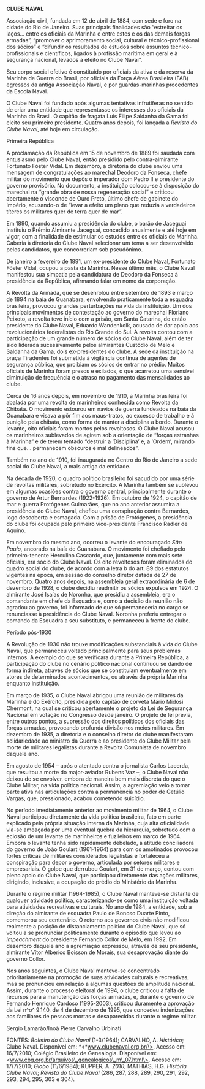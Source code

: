 **CLUBE NAVAL**

Associação civil, fundada em 12 de abril de 1884, com sede e foro na
cidade do Rio de Janeiro. Suas principais finalidades são “estreitar os
laços… entre os oficiais da Marinha e entre estes e os das demais forças
armadas”, “promover o aprimoramento social, cultural e
técnico-profissional dos sócios” e “difundir os resultados de estudos
sobre assuntos técnico-profissionais e científicos, ligados à profissão
marítima em geral e à segurança nacional, levados a efeito no Clube
Naval”.

Seu corpo social efetivo é constituído por oficiais da ativa e da
reserva da Marinha de Guerra do Brasil, por oficiais da Força Aérea
Brasileira (FAB) egressos da antiga Associação Naval, e por
guardas-marinhas procedentes da Escola Naval.

O Clube Naval foi fundado após algumas tentativas infrutíferas no
sentido de criar uma entidade que representasse os interesses dos
oficiais da Marinha do Brasil. O capitão de fragata Luís Filipe Saldanha
da Gama foi eleito seu primeiro presidente. Quatro anos depois, foi
lançada a *Revista do Clube Naval*, até hoje em circulação.

Primeira República

A proclamação da República em 15 de novembro de 1889 foi saudada com
entusiasmo pelo Clube Naval, então presidido pelo contra-almirante
Fortunato Fóster Vidal. Em dezembro, a diretoria do clube enviou uma
mensagem de congratulações ao marechal Deodoro da Fonseca, chefe militar
do movimento que depôs o imperador dom Pedro II e presidente do governo
provisório. No documento, a instituição colocou-se à disposição do
marechal na “grande obra de nossa regeneração social” e criticou
abertamente o visconde de Ouro Preto, último chefe de gabinete do
Império, acusando-o de “levar a efeito um plano que reduzia a
verdadeiros títeres os militares quer de terra quer de mar”.

Em 1890, quando assumiu a presidência do clube, o barão de Jaceguai
instituiu o Prêmio Almirante Jaceguai, concedido anualmente e até hoje
em vigor, com a finalidade de estimular os estudos entre os oficiais de
Marinha. Caberia à diretoria do Clube Naval selecionar um tema a ser
desenvolvido pelos candidatos, que concorreriam sob pseudônimo.

De janeiro a fevereiro de 1891, um ex-presidente do Clube Naval,
Fortunato Fóster Vidal, ocupou a pasta da Marinha. Nesse último mês, o
Clube Naval manifestou sua simpatia pela candidatura de Deodoro da
Fonseca à presidência da República, afirmando falar em nome da
corporação.

A Revolta da Armada, que se desenrolou entre setembro de 1893 e março de
1894 na baía de Guanabara, envolvendo praticamente toda a esquadra
brasileira, provocou grandes perturbações na vida da instituição. Um dos
principais movimentos de contestação ao governo do marechal Floriano
Peixoto, a revolta teve início com a prisão, em Santa Catarina, do então
presidente do Clube Naval, Eduardo Wandenkolk, acusado de dar apoio aos
revolucionários federalistas do Rio Grande do Sul. A revolta contou com
a participação de um grande número de sócios do Clube Naval, além de ter
sido liderada sucessivamente pelos almirantes Custódio de Melo e
Saldanha da Gama, dois ex-presidentes do clube. A sede da instituição na
praça Tiradentes foi submetida à vigilância contínua de agentes de
segurança pública, que proibiam os sócios de entrar no prédio. Muitos
oficiais de Marinha foram presos e exilados, o que acarretou uma
sensível diminuição de frequência e o atraso no pagamento das
mensalidades ao clube.

Cerca de 16 anos depois, em novembro de 1910, a Marinha brasileira foi
abalada por uma revolta de marinheiros conhecida como Revolta da
Chibata. O movimento estourou em navios de guerra fundeados na baía da
Guanabara e visava a pôr fim aos maus-tratos, ao excesso de trabalho e à
punição pela chibata, como forma de manter a disciplina a bordo. Durante
o levante, oito oficiais foram mortos pelos revoltosos. O Clube Naval
acusou os marinheiros sublevados de agirem sob a orientação de “forças
estranhas à Marinha” e de terem tentado “destruir a ‘Disciplina’ e, a
‘Ordem’, mirando fins que… permanecem obscuros e mal delineados”.

Também no ano de 1910, foi inaugurada no Centro do Rio de Janeiro a sede
social do Clube Naval, a mais antiga da entidade.

Na década de 1920, o quadro político brasileiro foi sacudido por uma
série de revoltas militares, sobretudo no Exército. A Marinha também se
sublevou em algumas ocasiões contra o governo central, principalmente
durante o governo de Artur Bernardes (1922-1926). Em outubro de 1924, o
capitão de mar e guerra Protógenes Guimarães, que no ano anterior
assumira a presidência do Clube Naval, chefiou uma conspiração contra
Bernardes, logo descoberta e esmagada. Com a prisão de Protógenes, a
presidência do clube foi ocupada pelo primeiro vice-presidente Francisco
Radler de Aquino.

Em novembro do mesmo ano, ocorreu o levante do encouraçado *São Paulo*,
ancorado na baía de Guanabara. O movimento foi chefiado pelo
primeiro-tenente Herculino Cascardo, que, juntamente com mais sete
oficiais, era sócio do Clube Naval. Os oito revoltosos foram eliminados
do quadro social do clube, de acordo com a letra *b* do art. 89 dos
estatutos vigentes na época, em sessão do conselho diretor datada de 27
de novembro. Quatro anos depois, na assembleia geral extraordinária de 6
de dezembro de 1928, o clube decidiu readmitir os sócios expulsos em
1924. O almirante José Isaías de Noronha, que presidiu a assembleia, era
o comandante em chefe da Esquadra e, como a decisão da reunião não
agradou ao governo, foi informado de que só permaneceria no cargo se
renunciasse à presidência do Clube Naval. Noronha preferiu entregar o
comando da Esquadra a seu substituto, e permaneceu à frente do clube.

Período pós-1930

A Revolução de 1930 não trouxe modificações substanciais à vida do Clube
Naval, que permaneceu voltado principalmente para seus problemas
internos. A exemplo do que se verificara durante a Primeira República, a
participação do clube no cenário político nacional continuou se dando de
forma indireta, através de sócios que se constituíam eventualmente em
atores de determinados acontecimentos, ou através da própria Marinha
enquanto instituição.

Em março de 1935, o Clube Naval abrigou uma reunião de militares da
Marinha e do Exército, presidida pelo capitão de corveta Mário Midosi
Chermont, na qual se criticou abertamente o projeto da Lei de Segurança
Nacional em votação no Congresso desde janeiro. O projeto de lei previa,
entre outros pontos, a supressão dos direitos políticos dos oficiais das
forças armadas, provocando profunda divisão nos meios militares. Em
dezembro de 1935, a diretoria e o conselho diretor do clube manifestaram
solidariedade ao ministro da Guerra e ao presidente do Clube Militar
pela morte de militares legalistas durante a Revolta Comunista de
novembro daquele ano.

Em agosto de 1954 – após o atentado contra o jornalista Carlos Lacerda,
que resultou a morte do major-aviador Rubens Vaz –, o Clube Naval não
deixou de se envolver, embora de maneira bem mais discreta do que o
Clube Militar, na vida política nacional. Assim, a agremiação veio a
tomar parte ativa nas articulações contra a permanência no poder de
Getúlio Vargas, que, pressionado, acabou cometendo suicídio.

No período imediatamente anterior ao movimento militar de 1964, o Clube
Naval participou diretamente da vida política brasileira, fato em parte
explicado pela própria situação interna da Marinha, cuja alta
oficialidade via-se ameaçada por uma eventual quebra da hierarquia,
sobretudo com a eclosão de um levante de marinheiros e fuzileiros em
março de 1964. Embora o levante tenha sido rapidamente debelado, a
atitude conciliadora do governo de João Goulart (1961-1964) para com os
amotinados provocou fortes críticas de militares considerados legalistas
e fortaleceu a conspiração para depor o governo, articulada por setores
militares e empresariais. O golpe que derrubou Goulart, em 31 de março,
contou com pleno apoio do Clube Naval, que participou diretamente das
ações militares, dirigindo, inclusive, a ocupação do prédio do
Ministério da Marinha.

Durante o regime militar (1964-1985), o Clube Naval manteve-se distante
de qualquer atividade política, caracterizando-se como uma instituição
voltada para atividades recreativas e culturais. No ano de 1984, a
entidade, sob a direção do almirante de esquadra Paulo de Bonoso Duarte
Pinto, comemorou seu centenário. O retorno aos governos civis não
modificou realmente a posição de distanciamento político do Clube Naval,
que só voltou a se pronunciar politicamente durante o episódio que levou
ao *impeachment* do presidente Fernando Collor de Melo, em 1992. Em
dezembro daquele ano a agremiação expressou, através de seu presidente,
almirante Vítor Alberico Boisson de Morais, sua desaprovação diante do
governo Collor.

Nos anos seguintes, o Clube Naval manteve-se concentrado
prioritariamente na promoção de suas atividades culturais e recreativas,
mas se pronunciou em relação a algumas questões de amplitude nacional.
Assim, durante o processo eleitoral de 1994, o clube criticou a falta de
recursos para a manutenção das forças armadas, e, durante o governo de
Fernando Henrique Cardoso (1995-2003), criticou duramente a aprovação da
Lei n^o^ 9.140, de 4 de dezembro de 1995, que concedeu indenizações aos
familiares de pessoas mortas e desaparecidas durante o regime militar.

Sergio Lamarão/Inoã Pierre Carvalho Urbinati

FONTES: *Boletim do Clube Naval* (1-3/1964); CARVALHO, A. *Histórico*;
Clube Naval. Disponível em: *\<*www.clubenaval.org.br/\>. Acesso em:
16/7/2010; Colégio Brasileiro de Genealogia. Disponível em:
\<www.cbg.org.br/arquivos\_genealogicos\_m\_07.html\>. Acesso em:
17/7/2010; *Globo* (11/6/1984); KUPPER, A. *2010*; MATHIAS, H.G.
*História Clube Naval*; *Revista do Clube Naval* (286, 287, 288, 289,
290, 291, 292, 293, 294, 295, 303 e 304).
